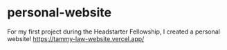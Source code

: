# personal-website
For my first project during the Headstarter Fellowship, I created a personal website!
https://tammy-law-website.vercel.app/
